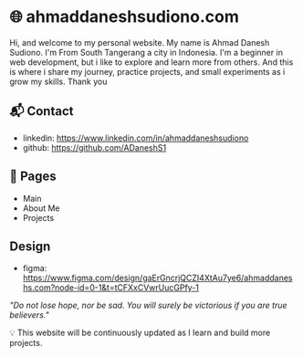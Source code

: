 # 🌐 ahmaddaneshsudiono.com

Hi, and welcome to my personal website. My name is Ahmad Danesh Sudiono. I'm From South Tangerang a city in Indonesia. I'm a beginner in web development, but i like to explore and learn more from others. And this is where i share my journey, practice projects, and small experiments as i grow my skills.
Thank you

## 📬 Contact

- linkedin: <https://www.linkedin.com/in/ahmaddaneshsudiono>
- github: <https://github.com/ADaneshS1>

## 📂 Pages

- Main
- About Me
- Projects

## Design

- figma: <https://www.figma.com/design/gaErGncrjQCZI4XtAu7ye6/ahmaddaneshs.com?node-id=0-1&t=tCFXxCVwrUucGPfy-1>

_"Do not lose hope, nor be sad. You will surely be victorious if you are true believers."_

💡 This website will be continuously updated as I learn and build more projects.
